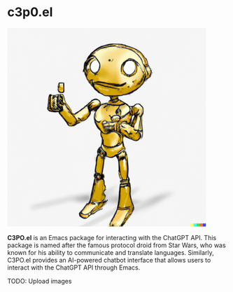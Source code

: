 # c3p0.el

<img src="./c3p-o.png" height="80%" width="90%">

**C3PO.el** is an Emacs package for interacting with the ChatGPT API. This package is named after the
famous protocol droid from Star Wars, who was known for his ability to communicate and translate
languages. Similarly, C3PO.el provides an AI-powered chatbot interface that allows users to interact
with the ChatGPT API through Emacs.


TODO: Upload images
